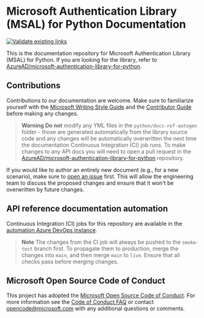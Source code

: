 # Microsoft Authentication Library (MSAL) for Python Documentation

[![Validate existing links](https://github.com/MicrosoftDocs/microsoft-authentication-library-for-python/actions/workflows/linkvalidator.yml/badge.svg)](https://github.com/MicrosoftDocs/microsoft-authentication-library-for-python/actions/workflows/linkvalidator.yml)

This is the documentation repository for Microsoft Authentication Library (MSAL) for Python. If you are looking for the library, refer to [AzureAD/microsoft-authentication-library-for-python](https://github.com/AzureAD/microsoft-authentication-library-for-python).

## Contributions

Contributions to our documentation are welcome. Make sure to familiarize yourself with the [Microsoft Writing Style Guide](https://learn.microsoft.com/style-guide/welcome/) and the [Contributor Guide](https://learn.microsoft.com/contribute/) before making any changes.

> **Warning**
> **Do not** modify any YML files in the `python/docs-ref-autogen` folder - those are generated automatically from the library source code and any changes will be automatically overwritten the next time the documentation Continuous Integration (CI) job runs. To make changes to any API docs you will need to open a pull request in the [AzureAD/microsoft-authentication-library-for-python](https://github.com/AzureAD/microsoft-authentication-library-for-python) repository.

If you would like to author an entirely new document (e.g., for a new scenario), make sure to [open an issue](https://github.com/MicrosoftDocs/microsoft-authentication-library-for-python/issues) first. This will allow the engineering team to discuss the proposed changes and ensure that it won't be overwritten by future changes.

## API reference documentation automation

Continuous Integration (CI) jobs for this repository are available in the [automation Azure DevOps instance](https://apidrop.visualstudio.com/Content%20CI/_build?definitionId=6169).

>**Note**
>The changes from the CI job will always be pushed to the `smoke-test` branch first. To propagate them to production, merge the changes into `main`, and then merge `main` to `live`. Ensure that all checks pass before merging changes.

## Microsoft Open Source Code of Conduct

This project has adopted the [Microsoft Open Source Code of Conduct](https://opensource.microsoft.com/codeofconduct/).
For more information see the [Code of Conduct FAQ](https://opensource.microsoft.com/codeofconduct/faq/) or contact [opencode@microsoft.com](mailto:opencode@microsoft.com) with any additional questions or comments.
